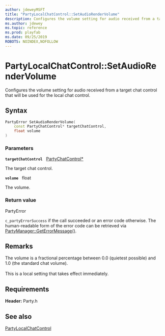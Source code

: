 ```yaml
---
author: jdeweyMSFT
title: "PartyLocalChatControl::SetAudioRenderVolume"
description: Configures the volume setting for audio received from a target chat control that will be used for the local chat control.
ms.author: jdewey
ms.topic: reference
ms.prod: playfab
ms.date: 09/25/2019
ROBOTS: NOINDEX,NOFOLLOW
---
```


# PartyLocalChatControl::SetAudioRenderVolume  

Configures the volume setting for audio received from a target chat control that will be used for the local chat control.  

## Syntax  
  
```cpp
PartyError SetAudioRenderVolume(  
    const PartyChatControl* targetChatControl,  
    float volume  
)  
```  
  
### Parameters  
  
**`targetChatControl`** &nbsp; [PartyChatControl*](../../PartyChatControl/partychatcontrol.md)  
  
The target chat control.  
  
**`volume`** &nbsp; float  
  
The volume.  
  
  
### Return value  
PartyError
  
```c_partyErrorSuccess``` if the call succeeded or an error code otherwise. The human-readable form of the error code can be retrieved via [PartyManager::GetErrorMessage()](../../PartyManager/methods/partymanager_geterrormessage.md).
  
## Remarks  
  
The volume is a fractional percentage between 0.0 (quietest possible) and 1.0 (the standard chat volume). <br /><br /> This is a local setting that takes effect immediately.
  
## Requirements  
  
**Header:** Party.h
  
## See also  
[PartyLocalChatControl](../partylocalchatcontrol.md)  

  
  
